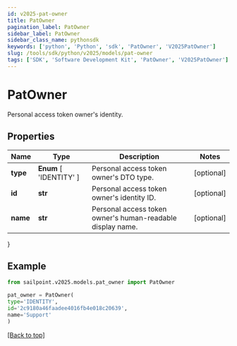```yaml
---
id: v2025-pat-owner
title: PatOwner
pagination_label: PatOwner
sidebar_label: PatOwner
sidebar_class_name: pythonsdk
keywords: ['python', 'Python', 'sdk', 'PatOwner', 'V2025PatOwner'] 
slug: /tools/sdk/python/v2025/models/pat-owner
tags: ['SDK', 'Software Development Kit', 'PatOwner', 'V2025PatOwner']
---
```


# PatOwner

Personal access token owner's identity.

## Properties

Name | Type | Description | Notes
------------ | ------------- | ------------- | -------------
**type** |  **Enum** [  'IDENTITY' ] | Personal access token owner's DTO type. | [optional] 
**id** | **str** | Personal access token owner's identity ID. | [optional] 
**name** | **str** | Personal access token owner's human-readable display name. | [optional] 
}

## Example

```python
from sailpoint.v2025.models.pat_owner import PatOwner

pat_owner = PatOwner(
type='IDENTITY',
id='2c9180a46faadee4016fb4e018c20639',
name='Support'
)

```
[[Back to top]](#) 

